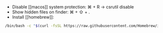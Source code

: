 - Disable [[macos]] system protection:
	⌘ + R -> csrutil disable
- Show hidden files on finder:
	⌘ + ⇧ + .
- Install [[homebrew]]:
```bash
/bin/bash -c "$(curl -fsSL https://raw.githubusercontent.com/Homebrew/install/HEAD/install.sh)"
```
	
